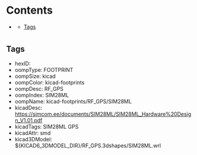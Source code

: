 



Contents
========

* [](#)
	* [Tags](#tags)

# 

## Tags

- hexID: 
- oompType: FOOTPRINT
- oompSize: kicad
- oompColor: kicad-footprints
- oompDesc: RF_GPS
- oompIndex: SIM28ML
- oompName: kicad-footprints/RF_GPS/SIM28ML
- kicadDesc: https://simcom.ee/documents/SIM28ML/SIM28ML_Hardware%20Design_V1.01.pdf
- kicadTags: SIM28ML GPS
- kicadAttr: smd
- kicad3DModel: ${KICAD6_3DMODEL_DIR}/RF_GPS.3dshapes/SIM28ML.wrl
